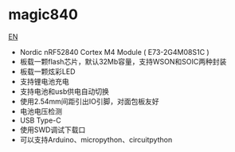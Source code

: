 # magic840
[EN](README.md)

- Nordic nRF52840 Cortex M4 Module ( E73-2G4M08S1C )
- 板载一颗flash芯片，默认32Mb容量，支持WSON和SOIC两种封装
- 板载一颗炫彩LED
- 支持锂电池充电
- 支持电池和usb供电自动切换
- 使用2.54mm间距引出IO引脚，对面包板友好
- 电池电压检测
- USB Type-C
- 使用SWD调试下载口
- 可以支持Arduino、micropython、circuitpython
